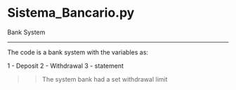 # Sistema_Bancario.py
Bank System 

--------------------------------------------------------------------------

The code is a bank system with the variables as:

1 - Deposit 
2 - Withdrawal
3 - statement

>> The system bank had a set withdrawal limit
